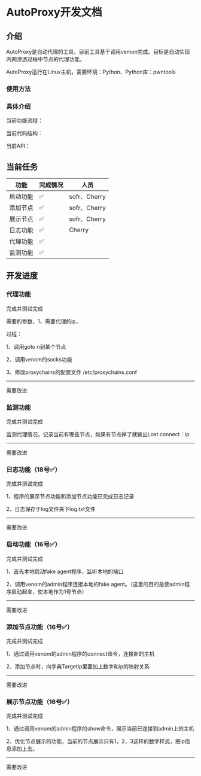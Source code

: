 # AutoProxy开发文档

## 介绍

AutoProxy是自动代理的工具。目前工具基于调用vemon完成。目标是自动实现内网渗透过程中节点的代理功能。

AutoProxy运行在Linux主机，需要环境：Python、Python库：pwntools

### 使用方法



### 具体介绍

当前功能流程：



当前代码结构：



当前API：

## 当前任务

| 功能     | 完成情况    | 人员         |
| -------- | ----------- | ------------ |
| 启动功能 | ✅           | sofr、Cherry |
| 添加节点 | ✅           | sofr、Cherry |
| 展示节点 | ✅           | sofr、Cherry |
| 日志功能 | ✅ | Cherry       |
| 代理功能 | ✅ |  |
| 监测功能 | ✅ |  |



## 开发进度

### 代理功能

完成并测试完成

需要的参数，1、需要代理的ip，

过程：

1、调用goto n到某个节点 

2、调用venom的socks功能

3、修改proxychains的配置文件 /etc/proxychains.conf

---

需要改进

> 

### 监测功能

完成并测试完成

监测代理情况，记录当前有哪些节点，如果有节点掉了就输出Lost connect：ip

---

需要改进

> 

### 日志功能（18号✅）

完成并测试完成

1、程序的展示节点功能和添加节点功能已完成日志记录

2、日志保存于log文件夹下log.txt文件

---

需要改进

> 

### 启动功能（16号✅）

完成并测试完成

1、首先本地启动fake agent程序，监听本地的端口

2、调用venom的admin程序连接本地的fake agent。（这里的目的是使admin程序启动起来，使本地作为1号节点）

---

需要改进

> 

### 添加节点功能（16号✅）

完成并测试完成

1、通过调用venom的admin程序的connect命令，连接新的主机

2、添加节点时，向字典TargetIp里面加上数字和ip的映射关系	

---

需要改进

> 

### 展示节点功能（16号✅）

完成并测试完成

1、通过调用venom的admin程序的show命令，展示当前已连接到admin上的主机

2、优化节点展示的功能，当前的节点展示只有1，2，3这样的数字样式，把ip信息添加上去。

---

需要改进

> 

